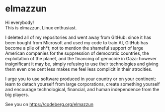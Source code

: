 # elmazzun

Hi everybody!  
This is elmazzun, Linux enthusiast.

I deleted all of my repositories and went away from GitHub: since it has been bought from Microsoft and used my code to train AI, 
GitHub has become a pile of sh*t; not to mention the shameful support of large American companies for the suppression of democratic 
countries, the exploitation of the planet, and the financing of genocide in Gaza: however insignificant it may be, simply refusing 
to use their technologies and giving them even one cent less makes me feel less complicit in their atrocities.

I urge you to use software produced in your country or on your continent: learn to detach yourself from large corporations, 
create something yourself and encourage technological, financial, and human independence from the big players.

See you on https://codeberg.org/elmazzun
